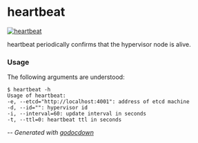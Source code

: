 # heartbeat

[![heartbeat](https://godoc.org/github.com/mistifyio/lochness/cmd/heartbeat?status.png)](https://godoc.org/github.com/mistifyio/lochness/cmd/heartbeat)

heartbeat periodically confirms that the hypervisor node is alive.


### Usage

The following arguments are understood:

    $ heartbeat -h
    Usage of heartbeat:
    -e, --etcd="http://localhost:4001": address of etcd machine
    -d, --id="": hypervisor id
    -i, --interval=60: update interval in seconds
    -t, --ttl=0: heartbeat ttl in seconds


--
*Generated with [godocdown](https://github.com/robertkrimen/godocdown)*

